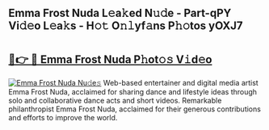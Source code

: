 ## Emma Frost Nuda L𝚎a𝚔ed N𝚞𝚍e - Part-qPY Vi𝚍𝚎o L𝚎a𝚔s - H𝚘𝚝 O𝚗𝚕yf𝚊ns P𝚑𝚘tos yOXJ7

# <h2><a href="http://kf0dl0.oniu.top/?m=Emma+Frost+Nuda">🔗👉 🔴 Emma Frost Nuda P𝚑ot𝚘𝚜 V𝚒d𝚎o</a></h2>

[![Emma Frost Nuda Nu𝚍e𝚜](https://i.imgur.com/0qMVB7G.gif)](http://kf0dl0.oniu.top/?m=Emma+Frost+Nuda)
Web-based entertainer and digital media artist Emma Frost Nuda, acclaimed for sharing dance and lifestyle ideas through solo and collaborative dance acts and short videos. Remarkable philanthropist Emma Frost Nuda, acclaimed for their generous contributions and efforts to improve the world.  
